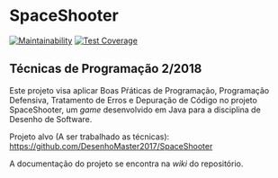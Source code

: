 # SpaceShooter 
[![Maintainability](https://api.codeclimate.com/v1/badges/75a306f3eb3d536aecee/maintainability)](https://codeclimate.com/github/tecprog-fga/SpaceShooter/maintainability)
[![Test Coverage](https://api.codeclimate.com/v1/badges/75a306f3eb3d536aecee/test_coverage)](https://codeclimate.com/github/tecprog-fga/SpaceShooter/test_coverage)

## Técnicas de Programação 2/2018

Este projeto visa aplicar Boas Pŕáticas de Programação, Programação Defensiva, Tratamento de Erros e Depuração de Código no projeto SpaceShooter, um _game_ desenvolvido em Java para a disciplina de Desenho de Software.

Projeto alvo (A ser trabalhado as técnicas): https://github.com/DesenhoMaster2017/SpaceShooter 

A documentação do projeto se encontra na _wiki_ do repositório.
